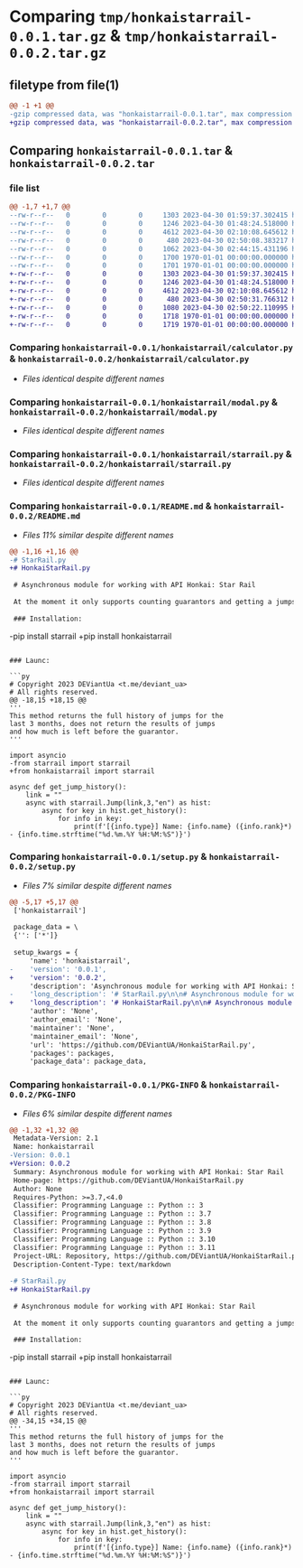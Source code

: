 # Comparing `tmp/honkaistarrail-0.0.1.tar.gz` & `tmp/honkaistarrail-0.0.2.tar.gz`

## filetype from file(1)

```diff
@@ -1 +1 @@
-gzip compressed data, was "honkaistarrail-0.0.1.tar", max compression
+gzip compressed data, was "honkaistarrail-0.0.2.tar", max compression
```

## Comparing `honkaistarrail-0.0.1.tar` & `honkaistarrail-0.0.2.tar`

### file list

```diff
@@ -1,7 +1,7 @@
--rw-r--r--   0        0        0     1303 2023-04-30 01:59:37.302415 honkaistarrail-0.0.1/honkaistarrail/calculator.py
--rw-r--r--   0        0        0     1246 2023-04-30 01:48:24.518000 honkaistarrail-0.0.1/honkaistarrail/modal.py
--rw-r--r--   0        0        0     4612 2023-04-30 02:10:08.645612 honkaistarrail-0.0.1/honkaistarrail/starrail.py
--rw-r--r--   0        0        0      480 2023-04-30 02:50:08.383217 honkaistarrail-0.0.1/pyproject.toml
--rw-r--r--   0        0        0     1062 2023-04-30 02:44:15.431196 honkaistarrail-0.0.1/README.md
--rw-r--r--   0        0        0     1700 1970-01-01 00:00:00.000000 honkaistarrail-0.0.1/setup.py
--rw-r--r--   0        0        0     1701 1970-01-01 00:00:00.000000 honkaistarrail-0.0.1/PKG-INFO
+-rw-r--r--   0        0        0     1303 2023-04-30 01:59:37.302415 honkaistarrail-0.0.2/honkaistarrail/calculator.py
+-rw-r--r--   0        0        0     1246 2023-04-30 01:48:24.518000 honkaistarrail-0.0.2/honkaistarrail/modal.py
+-rw-r--r--   0        0        0     4612 2023-04-30 02:10:08.645612 honkaistarrail-0.0.2/honkaistarrail/starrail.py
+-rw-r--r--   0        0        0      480 2023-04-30 02:50:31.766312 honkaistarrail-0.0.2/pyproject.toml
+-rw-r--r--   0        0        0     1080 2023-04-30 02:50:22.110995 honkaistarrail-0.0.2/README.md
+-rw-r--r--   0        0        0     1718 1970-01-01 00:00:00.000000 honkaistarrail-0.0.2/setup.py
+-rw-r--r--   0        0        0     1719 1970-01-01 00:00:00.000000 honkaistarrail-0.0.2/PKG-INFO
```

### Comparing `honkaistarrail-0.0.1/honkaistarrail/calculator.py` & `honkaistarrail-0.0.2/honkaistarrail/calculator.py`

 * *Files identical despite different names*

### Comparing `honkaistarrail-0.0.1/honkaistarrail/modal.py` & `honkaistarrail-0.0.2/honkaistarrail/modal.py`

 * *Files identical despite different names*

### Comparing `honkaistarrail-0.0.1/honkaistarrail/starrail.py` & `honkaistarrail-0.0.2/honkaistarrail/starrail.py`

 * *Files identical despite different names*

### Comparing `honkaistarrail-0.0.1/README.md` & `honkaistarrail-0.0.2/README.md`

 * *Files 11% similar despite different names*

```diff
@@ -1,16 +1,16 @@
-# StarRail.py
+# HonkaiStarRail.py
 
 # Asynchronous module for working with API Honkai: Star Rail
 
 At the moment it only supports counting guarantors and getting a jumps 
 
 ### Installation: 
 ```
-pip install starrail
+pip install honkaistarrail
 ```
 
 ### Launc:
 
 ```py
 # Copyright 2023 DEViantUa <t.me/deviant_ua>
 # All rights reserved.
@@ -18,15 +18,15 @@
 '''
 This method returns the full history of jumps for the 
 last 3 months, does not return the results of jumps 
 and how much is left before the guarantor.
 '''
 
 import asyncio
-from starrail import starrail
+from honkaistarrail import starrail
 
 async def get_jump_history():
     link = ""
     async with starrail.Jump(link,3,"en") as hist:
         async for key in hist.get_history():
             for info in key:
                 print(f'[{info.type}] Name: {info.name} ({info.rank}*) - {info.time.strftime("%d.%m.%Y %H:%M:%S")}')
```

### Comparing `honkaistarrail-0.0.1/setup.py` & `honkaistarrail-0.0.2/setup.py`

 * *Files 7% similar despite different names*

```diff
@@ -5,17 +5,17 @@
 ['honkaistarrail']
 
 package_data = \
 {'': ['*']}
 
 setup_kwargs = {
     'name': 'honkaistarrail',
-    'version': '0.0.1',
+    'version': '0.0.2',
     'description': 'Asynchronous module for working with API Honkai: Star Rail',
-    'long_description': '# StarRail.py\n\n# Asynchronous module for working with API Honkai: Star Rail\n\nAt the moment it only supports counting guarantors and getting a jumps \n\n### Installation: \n```\npip install starrail\n```\n\n### Launc:\n\n```py\n# Copyright 2023 DEViantUa <t.me/deviant_ua>\n# All rights reserved.\n\n\'\'\'\nThis method returns the full history of jumps for the \nlast 3 months, does not return the results of jumps \nand how much is left before the guarantor.\n\'\'\'\n\nimport asyncio\nfrom starrail import starrail\n\nasync def get_jump_history():\n    link = ""\n    async with starrail.Jump(link,3,"en") as hist:\n        async for key in hist.get_history():\n            for info in key:\n                print(f\'[{info.type}] Name: {info.name} ({info.rank}*) - {info.time.strftime("%d.%m.%Y %H:%M:%S")}\')\n\n\nasyncio.run(get_jump_history())\n```\n\nYou can also see other usage examples here: [OPEN](https://github.com/DEViantUA/starrail.py/tree/main/Examples)\n\nInstructions for getting a link to the history of jumps: [OPEN](https://github.com/DEViantUA/starrail.py/blob/main/Instruction.md)\n\n',
+    'long_description': '# HonkaiStarRail.py\n\n# Asynchronous module for working with API Honkai: Star Rail\n\nAt the moment it only supports counting guarantors and getting a jumps \n\n### Installation: \n```\npip install honkaistarrail\n```\n\n### Launc:\n\n```py\n# Copyright 2023 DEViantUa <t.me/deviant_ua>\n# All rights reserved.\n\n\'\'\'\nThis method returns the full history of jumps for the \nlast 3 months, does not return the results of jumps \nand how much is left before the guarantor.\n\'\'\'\n\nimport asyncio\nfrom honkaistarrail import starrail\n\nasync def get_jump_history():\n    link = ""\n    async with starrail.Jump(link,3,"en") as hist:\n        async for key in hist.get_history():\n            for info in key:\n                print(f\'[{info.type}] Name: {info.name} ({info.rank}*) - {info.time.strftime("%d.%m.%Y %H:%M:%S")}\')\n\n\nasyncio.run(get_jump_history())\n```\n\nYou can also see other usage examples here: [OPEN](https://github.com/DEViantUA/starrail.py/tree/main/Examples)\n\nInstructions for getting a link to the history of jumps: [OPEN](https://github.com/DEViantUA/starrail.py/blob/main/Instruction.md)\n\n',
     'author': 'None',
     'author_email': 'None',
     'maintainer': 'None',
     'maintainer_email': 'None',
     'url': 'https://github.com/DEViantUA/HonkaiStarRail.py',
     'packages': packages,
     'package_data': package_data,
```

### Comparing `honkaistarrail-0.0.1/PKG-INFO` & `honkaistarrail-0.0.2/PKG-INFO`

 * *Files 6% similar despite different names*

```diff
@@ -1,32 +1,32 @@
 Metadata-Version: 2.1
 Name: honkaistarrail
-Version: 0.0.1
+Version: 0.0.2
 Summary: Asynchronous module for working with API Honkai: Star Rail
 Home-page: https://github.com/DEViantUA/HonkaiStarRail.py
 Author: None
 Requires-Python: >=3.7,<4.0
 Classifier: Programming Language :: Python :: 3
 Classifier: Programming Language :: Python :: 3.7
 Classifier: Programming Language :: Python :: 3.8
 Classifier: Programming Language :: Python :: 3.9
 Classifier: Programming Language :: Python :: 3.10
 Classifier: Programming Language :: Python :: 3.11
 Project-URL: Repository, https://github.com/DEViantUA/HonkaiStarRail.py
 Description-Content-Type: text/markdown
 
-# StarRail.py
+# HonkaiStarRail.py
 
 # Asynchronous module for working with API Honkai: Star Rail
 
 At the moment it only supports counting guarantors and getting a jumps 
 
 ### Installation: 
 ```
-pip install starrail
+pip install honkaistarrail
 ```
 
 ### Launc:
 
 ```py
 # Copyright 2023 DEViantUa <t.me/deviant_ua>
 # All rights reserved.
@@ -34,15 +34,15 @@
 '''
 This method returns the full history of jumps for the 
 last 3 months, does not return the results of jumps 
 and how much is left before the guarantor.
 '''
 
 import asyncio
-from starrail import starrail
+from honkaistarrail import starrail
 
 async def get_jump_history():
     link = ""
     async with starrail.Jump(link,3,"en") as hist:
         async for key in hist.get_history():
             for info in key:
                 print(f'[{info.type}] Name: {info.name} ({info.rank}*) - {info.time.strftime("%d.%m.%Y %H:%M:%S")}')
```

